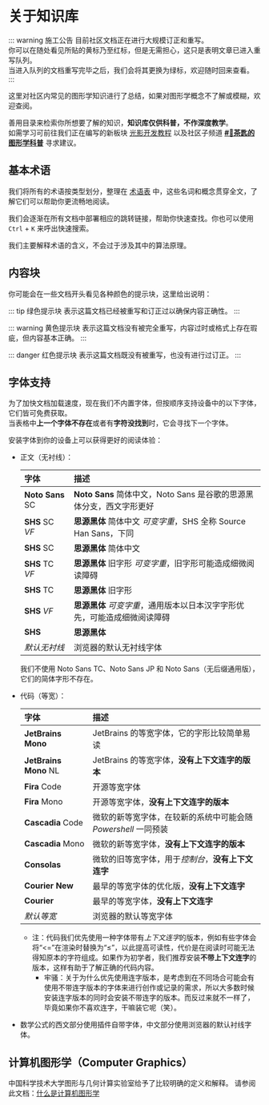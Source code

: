 # 关于知识库

::: warning 施工公告
目前社区文档正在进行大规模订正和重写。  
你可以在随处看见所贴的黄标乃至红标，但是无需担心，这只是表明文章已进入重写队列。  
当进入队列的文档重写完毕之后，我们会将其更换为绿标，欢迎随时回来查看。
:::

这里对社区内常见的图形学知识进行了总结，如果对图形学概念不了解或模糊，欢迎查阅。

善用目录来检索你所想要了解的知识，**知识库仅供科普，不作深度教学**。  
如需学习可前往我们正在编写的新板块 [光影开发教程](../creator/shaders_tutorial/) 以及社区子频道 [**#🤯茶匙的图形学科普**](https://pd.qq.com/s/bk3goy6tk) 寻求建议。

## 基本术语

我们将所有的术语按类型划分，整理在 [术语表](terms.md) 中，这些名词和概念贯穿全文，了解它们可以帮助你更流畅地阅读。

我们会逐渐在所有文档中部署相应的跳转链接，帮助你快速查找。你也可以使用 `Ctrl` + `K` 来呼出快速搜索。

我们主要解释术语的含义，不会过于涉及其中的算法原理。

## 内容块

你可能会在一些文档开头看见各种颜色的提示块，这里给出说明：

::: tip 绿色提示块
表示这篇文档已经被重写和订正过以确保内容正确性。
:::

::: warning 黄色提示块
表示这篇文档没有被完全重写，内容过时或格式上存在瑕疵，但内容基本正确。
:::

::: danger 红色提示块
表示这篇文档既没有被重写，也没有进行过订正。
:::

## 字体支持

为了加快文档加载速度，现在我们不内置字体，但按顺序支持设备中的以下字体，它们皆可免费获取。  
当表格中**上一个字体不存在**或者有**字符没找到**时，它会寻找下一个字体。

安装字体到你的设备上可以获得更好的阅读体验：

- 正文（无衬线）：

  | 字体 | 描述 |
  | :- | :- |
  | **Noto Sans** SC | **Noto Sans** 简体中文，Noto Sans 是谷歌的思源黑体分支，西文字形更好 |
  | **SHS** SC *VF*  | **思源黑体** 简体中文 *可变字重*，SHS 全称 Source Han Sans，下同 |
  | **SHS** SC       | **思源黑体** 简体中文 |
  | **SHS** TC *VF*  | **思源黑体** 旧字形 *可变字重*，旧字形可能造成细微阅读障碍 |
  | **SHS** TC       | **思源黑体** 旧字形 |
  | **SHS** *VF*     | **思源黑体** *可变字重*，通用版本以日本汉字字形优先，可能造成细微阅读障碍 |
  | **SHS**          | **思源黑体** |
  | *默认无衬线*       | 浏览器的默认无衬线字体 |

  我们不使用 Noto Sans TC、Noto Sans JP 和 Noto Sans（无后缀通用版），它们的简体字形不存在。

- 代码（等宽）：

  | 字体 | 描述 |
  | :- | :- |
  | **JetBrains Mono**    | JetBrains 的等宽字体，它的字形比较简单易读 |
  | **JetBrains Mono** NL | JetBrains 的等宽字体，**没有上下文连字的版本** |
  | **Fira** Code         | 开源等宽字体 |
  | **Fira** Mono         | 开源等宽字体，**没有上下文连字的版本** |
  | **Cascadia** Code     | 微软的新等宽字体，在较新的系统中可能会随 *Powershell* 一同预装 |
  | **Cascadia** Mono     | 微软的新等宽字体，**没有上下文连字的版本** |
  | **Consolas**          | 微软的旧等宽字体，用于*控制台*，**没有上下文连字** |
  | **Courier New**       | 最早的等宽字体的优化版，**没有上下文连字** |
  | **Courier**           | 最早的等宽字体，**没有上下文连字** |
  | *默认等宽*             | 浏览器的默认等宽字体 |
  
  - 注：代码我们优先使用一种字体带有*上下文连字*的版本，例如有些字体会将“<=”在渲染时替换为“≤”，以此提高可读性，代价是在阅读时可能无法得知原本的字符组成。如果作为初学者，我们推荐安装**不带上下文连字**的版本，这样有助于了解正确的代码内容。
    - 牢骚：关于为什么优先使用连字版本，是考虑到在不同场合可能会有使用不带连字版本的字体来进行创作或记录的需求，所以大多数时候安装连字版本的同时会安装不带连字的版本。而反过来就不一样了，毕竟如果你不喜欢连字，干嘛装它呢（笑）。
- 数学公式的西文部分使用插件自带字体，中文部分使用浏览器的默认衬线字体。

## 计算机图形学（Computer Graphics）

中国科学技术大学图形与几何计算实验室给予了比较明确的定义和解释。
请参阅此文档：[什么是计算机图形学](http://staff.ustc.edu.cn/~lgliu/Resources/CG/What_is_CG.htm)
